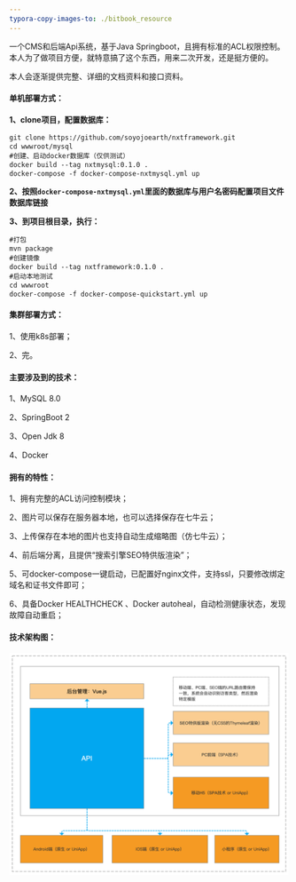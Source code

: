 ```yaml
---
typora-copy-images-to: ./bitbook_resource
---
```


一个CMS和后端Api系统，基于Java Springboot，且拥有标准的ACL权限控制。本人为了做项目方便，就特意搞了这个东西，用来二次开发，还是挺方便的。

本人会逐渐提供完整、详细的文档资料和接口资料。



#### 单机部署方式：

**1、clone项目，配置数据库：**

```
git clone https://github.com/soyojoearth/nxtframework.git
cd wwwroot/mysql
#创建、启动docker数据库（仅供测试）
docker build --tag nxtmysql:0.1.0 .
docker-compose -f docker-compose-nxtmysql.yml up
```

**2、按照`docker-compose-nxtmysql.yml`里面的数据库与用户名密码配置项目文件数据库链接**

**3、到项目根目录，执行：**


```
#打包
mvn package
#创建镜像
docker build --tag nxtframework:0.1.0 .
#启动本地测试
cd wwwroot
docker-compose -f docker-compose-quickstart.yml up
```



#### 集群部署方式：

1、使用k8s部署；

2、完。




#### 主要涉及到的技术：

1、MySQL 8.0

2、SpringBoot 2

3、Open Jdk 8

4、Docker



#### **拥有的特性：**

1、拥有完整的ACL访问控制模块；

2、图片可以保存在服务器本地，也可以选择保存在七牛云；

3、上传保存在本地的图片也支持自动生成缩略图（仿七牛云）；

4、前后端分离，且提供“搜索引擎SEO特供版渲染”；

5、可docker-compose一键启动，已配置好nginx文件，支持ssl，只要修改绑定域名和证书文件即可；

6、具备Docker HEALTHCHECK 、Docker autoheal，自动检测健康状态，发现故障自动重启；



#### 技术架构图：

![image-20201026155843783](gitbook_resource/image-20201026155843783.png)


